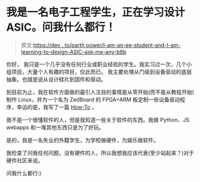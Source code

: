 # 我是一名电子工程学生，正在学习设计 ASIC。问我什么都行！

> 原文:[https://dev . to/parth power/I-am-an-ee-student-and-I-am-learning-to-design-ASIC-ask-me-any-b6b](https://dev.to/parthpower/i-am-an-ee-student-and-i-am-learning-to-design-asic-ask-me-anything-b6b)

你好，
我只是一个几乎没有任何行业或职业经验的学生。我实习过一次，几个小组项目，大量个人有趣的项目，仅此而已。
我主要处理从门级到设备驱动的底层抽象。也就是说从设计硅片到固件和驱动。

到目前为止，我在软件方面做的最引人注目的事情是从零开始(而不是从教程开始)制作 Linux，并为一个名为 ZedBoard 的 FPGA+ARM 板定制一些设备驱动程序，幸运的是，我写了一篇 [How-To](https://superuser.blog/pynq-linux-on-zedboard/) 。

我不是一个很懂软件的人，但是我知道一些关于软件的东西。我做 Python、JS webapps 和一堆其他东西只是为了好玩。

是的，我是一名失业的外籍学生，为学校做硬件，为娱乐做软件。

我检查了问我任何问题，没有硬件的人，所以我想我应该代表(至少站起来？)对于硬件社区来说。

问我什么都行:)